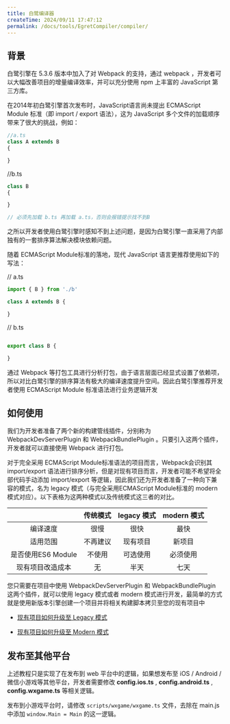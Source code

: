 ```yaml
---
title: 白鹭编译器
createTime: 2024/09/11 17:47:12
permalink: /docs/tools/EgretCompiler/compiler/
---
```

## 背景[​](#背景 "背景的直接链接")

白鹭引擎在 5.3.6 版本中加入了对 Webpack 的支持，通过 webpack ，开发者可以大幅改善项目的增量编译效率，并可以充分使用 npm 上丰富的 JavaScript 第三方库。

在2014年初白鹭引擎首次发布时，JavaScript语言尚未提出 ECMAScript Module 标准（即 import / export 语法），这为 JavaScript 多个文件的加载顺序带来了很大的挑战，例如：

```ts
//a.ts
class A extends B  
{

}
```
//b.ts
```ts
class B  
{

}

// 必须先加载 b.ts 再加载 a.ts，否则会报错提示找不到B
```

之所以开发者使用白鹭引擎时感知不到上述问题，是因为白鹭引擎一直采用了内部独有的一套排序算法解决模块依赖问题。

随着 ECMAScript Module标准的落地，现代 JavaScript 语言更推荐使用如下的写法：


// a.ts
```ts
import { B } from './b'

class A extends B {

}
```

// b.ts
```js

export class B {

}
```

通过 Webpack 等打包工具进行分析打包，由于语言层面已经显式设置了依赖项，所以对比白鹭引擎的排序算法有极大的编译速度提升空间。因此白鹭引擎推荐开发者使用 ECMAScript Module 标准语法进行业务逻辑开发

## 如何使用

我们为开发者准备了两个新的构建管线插件，分别称为 WebpackDevServerPlugin 和 WebpackBundlePlugin 。只要引入这两个插件，开发者就可以直接使用 Webpack 进行打包。

对于完全采用 ECMAScript Module标准语法的项目而言，Webpack会识别其 import/export 语法进行排序分析，但是对现有项目而言，开发者可能不希望将全部代码手动添加 import/export 等逻辑，因此我们还为开发者准备了一种向下兼容的模式，名为 legacy 模式（与完全采用ECMAScript Module标准的 modern 模式对应）。以下表格为这两种模式以及传统模式这三者的对比。



|  | 传统模式 | legacy 模式 | modern 模式 |
| :--: | :--: | :--: | :--: |
| 编译速度 | 很慢 | 很快 | 最快 |
| 适用范围 | 不再建议 | 现有项目 | 新项目 |
| 是否使用ES6 Module | 不使用 | 可选使用 | 必须使用 |
| 现有项目改造成本 | 无 | 半天 | 七天 |

您只需要在项目中使用 WebpackDevServerPlugin 和 WebpackBundlePlugin 这两个插件，就可以使用 legacy 模式或者 modern 模式进行开发，最简单的方式就是使用新版本引擎创建一个项目并将相关构建脚本拷贝至您的现有项目中

*   [现有项目如何升级至 Legacy 模式](https://docs.egret.com/engine/docs/build/legacy-mode)

*   [现有项目如何升级至 Modern 模式](https://docs.egret.com/engine/docs/build/modern-mode)

## 发布至其他平台

上述教程只是实现了在发布到 web 平台中的逻辑，如果想发布至 iOS / Android / 微信小游戏等其他平台，开发者需要修改 **config.ios.ts** , **config.android.ts** , **config.wxgame.ts** 等相关逻辑。

发布到小游戏平台时，请修改 `scripts/wxgame/wxgame.ts` 文件，去除在 main.js 中添加 `window.Main = Main` 的这一逻辑。
